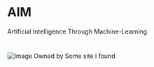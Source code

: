 # AIM
Artificial Intelligence Through Machine-Learning
#
![Image Owned by Some site i found](https://encrypted-tbn0.gstatic.com/images?q=tbn:ANd9GcRJ0VTo0e4hXu_Fhtqnka0wWOrHxZIWpO0ckifffnSuKei1Iuh-&s)

